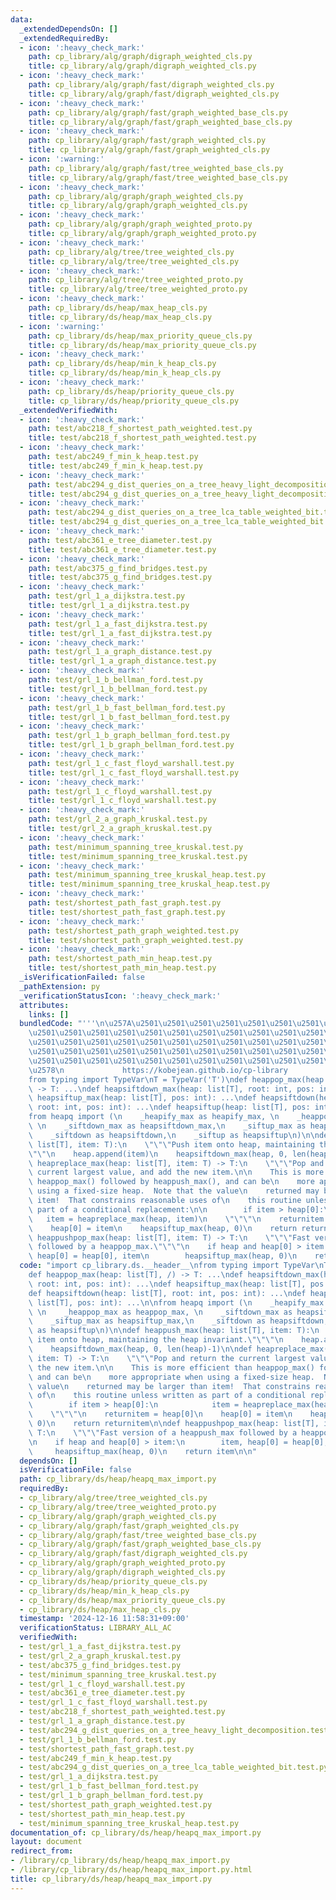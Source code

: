 ```yaml
---
data:
  _extendedDependsOn: []
  _extendedRequiredBy:
  - icon: ':heavy_check_mark:'
    path: cp_library/alg/graph/digraph_weighted_cls.py
    title: cp_library/alg/graph/digraph_weighted_cls.py
  - icon: ':heavy_check_mark:'
    path: cp_library/alg/graph/fast/digraph_weighted_cls.py
    title: cp_library/alg/graph/fast/digraph_weighted_cls.py
  - icon: ':heavy_check_mark:'
    path: cp_library/alg/graph/fast/graph_weighted_base_cls.py
    title: cp_library/alg/graph/fast/graph_weighted_base_cls.py
  - icon: ':heavy_check_mark:'
    path: cp_library/alg/graph/fast/graph_weighted_cls.py
    title: cp_library/alg/graph/fast/graph_weighted_cls.py
  - icon: ':warning:'
    path: cp_library/alg/graph/fast/tree_weighted_base_cls.py
    title: cp_library/alg/graph/fast/tree_weighted_base_cls.py
  - icon: ':heavy_check_mark:'
    path: cp_library/alg/graph/graph_weighted_cls.py
    title: cp_library/alg/graph/graph_weighted_cls.py
  - icon: ':heavy_check_mark:'
    path: cp_library/alg/graph/graph_weighted_proto.py
    title: cp_library/alg/graph/graph_weighted_proto.py
  - icon: ':heavy_check_mark:'
    path: cp_library/alg/tree/tree_weighted_cls.py
    title: cp_library/alg/tree/tree_weighted_cls.py
  - icon: ':heavy_check_mark:'
    path: cp_library/alg/tree/tree_weighted_proto.py
    title: cp_library/alg/tree/tree_weighted_proto.py
  - icon: ':heavy_check_mark:'
    path: cp_library/ds/heap/max_heap_cls.py
    title: cp_library/ds/heap/max_heap_cls.py
  - icon: ':warning:'
    path: cp_library/ds/heap/max_priority_queue_cls.py
    title: cp_library/ds/heap/max_priority_queue_cls.py
  - icon: ':heavy_check_mark:'
    path: cp_library/ds/heap/min_k_heap_cls.py
    title: cp_library/ds/heap/min_k_heap_cls.py
  - icon: ':heavy_check_mark:'
    path: cp_library/ds/heap/priority_queue_cls.py
    title: cp_library/ds/heap/priority_queue_cls.py
  _extendedVerifiedWith:
  - icon: ':heavy_check_mark:'
    path: test/abc218_f_shortest_path_weighted.test.py
    title: test/abc218_f_shortest_path_weighted.test.py
  - icon: ':heavy_check_mark:'
    path: test/abc249_f_min_k_heap.test.py
    title: test/abc249_f_min_k_heap.test.py
  - icon: ':heavy_check_mark:'
    path: test/abc294_g_dist_queries_on_a_tree_heavy_light_decomposition.test.py
    title: test/abc294_g_dist_queries_on_a_tree_heavy_light_decomposition.test.py
  - icon: ':heavy_check_mark:'
    path: test/abc294_g_dist_queries_on_a_tree_lca_table_weighted_bit.test.py
    title: test/abc294_g_dist_queries_on_a_tree_lca_table_weighted_bit.test.py
  - icon: ':heavy_check_mark:'
    path: test/abc361_e_tree_diameter.test.py
    title: test/abc361_e_tree_diameter.test.py
  - icon: ':heavy_check_mark:'
    path: test/abc375_g_find_bridges.test.py
    title: test/abc375_g_find_bridges.test.py
  - icon: ':heavy_check_mark:'
    path: test/grl_1_a_dijkstra.test.py
    title: test/grl_1_a_dijkstra.test.py
  - icon: ':heavy_check_mark:'
    path: test/grl_1_a_fast_dijkstra.test.py
    title: test/grl_1_a_fast_dijkstra.test.py
  - icon: ':heavy_check_mark:'
    path: test/grl_1_a_graph_distance.test.py
    title: test/grl_1_a_graph_distance.test.py
  - icon: ':heavy_check_mark:'
    path: test/grl_1_b_bellman_ford.test.py
    title: test/grl_1_b_bellman_ford.test.py
  - icon: ':heavy_check_mark:'
    path: test/grl_1_b_fast_bellman_ford.test.py
    title: test/grl_1_b_fast_bellman_ford.test.py
  - icon: ':heavy_check_mark:'
    path: test/grl_1_b_graph_bellman_ford.test.py
    title: test/grl_1_b_graph_bellman_ford.test.py
  - icon: ':heavy_check_mark:'
    path: test/grl_1_c_fast_floyd_warshall.test.py
    title: test/grl_1_c_fast_floyd_warshall.test.py
  - icon: ':heavy_check_mark:'
    path: test/grl_1_c_floyd_warshall.test.py
    title: test/grl_1_c_floyd_warshall.test.py
  - icon: ':heavy_check_mark:'
    path: test/grl_2_a_graph_kruskal.test.py
    title: test/grl_2_a_graph_kruskal.test.py
  - icon: ':heavy_check_mark:'
    path: test/minimum_spanning_tree_kruskal.test.py
    title: test/minimum_spanning_tree_kruskal.test.py
  - icon: ':heavy_check_mark:'
    path: test/minimum_spanning_tree_kruskal_heap.test.py
    title: test/minimum_spanning_tree_kruskal_heap.test.py
  - icon: ':heavy_check_mark:'
    path: test/shortest_path_fast_graph.test.py
    title: test/shortest_path_fast_graph.test.py
  - icon: ':heavy_check_mark:'
    path: test/shortest_path_graph_weighted.test.py
    title: test/shortest_path_graph_weighted.test.py
  - icon: ':heavy_check_mark:'
    path: test/shortest_path_min_heap.test.py
    title: test/shortest_path_min_heap.test.py
  _isVerificationFailed: false
  _pathExtension: py
  _verificationStatusIcon: ':heavy_check_mark:'
  attributes:
    links: []
  bundledCode: "'''\n\u257A\u2501\u2501\u2501\u2501\u2501\u2501\u2501\u2501\u2501\u2501\
    \u2501\u2501\u2501\u2501\u2501\u2501\u2501\u2501\u2501\u2501\u2501\u2501\u2501\
    \u2501\u2501\u2501\u2501\u2501\u2501\u2501\u2501\u2501\u2501\u2501\u2501\u2501\
    \u2501\u2501\u2501\u2501\u2501\u2501\u2501\u2501\u2501\u2501\u2501\u2501\u2501\
    \u2501\u2501\u2501\u2501\u2501\u2501\u2501\u2501\u2501\u2501\u2501\u2501\u2501\
    \u2578\n             https://kobejean.github.io/cp-library               \n'''\n\
    from typing import TypeVar\nT = TypeVar('T')\ndef heappop_max(heap: list[T], /)\
    \ -> T: ...\ndef heapsiftdown_max(heap: list[T], root: int, pos: int): ...\ndef\
    \ heapsiftup_max(heap: list[T], pos: int): ...\ndef heapsiftdown(heap: list[T],\
    \ root: int, pos: int): ...\ndef heapsiftup(heap: list[T], pos: int): ...\n\n\
    from heapq import (\n    _heapify_max as heapify_max, \n    _heappop_max as heappop_max,\
    \ \n    _siftdown_max as heapsiftdown_max,\n    _siftup_max as heapsiftup_max,\n\
    \    _siftdown as heapsiftdown,\n    _siftup as heapsiftup\n)\n\ndef heappush_max(heap:\
    \ list[T], item: T):\n    \"\"\"Push item onto heap, maintaining the heap invariant.\"\
    \"\"\n    heap.append(item)\n    heapsiftdown_max(heap, 0, len(heap)-1)\n\ndef\
    \ heapreplace_max(heap: list[T], item: T) -> T:\n    \"\"\"Pop and return the\
    \ current largest value, and add the new item.\n\n    This is more efficient than\
    \ heappop_max() followed by heappush_max(), and can be\n    more appropriate when\
    \ using a fixed-size heap.  Note that the value\n    returned may be larger than\
    \ item!  That constrains reasonable uses of\n    this routine unless written as\
    \ part of a conditional replacement:\n\n        if item > heap[0]:\n         \
    \   item = heapreplace_max(heap, item)\n    \"\"\"\n    returnitem = heap[0]\n\
    \    heap[0] = item\n    heapsiftup_max(heap, 0)\n    return returnitem\n\ndef\
    \ heappushpop_max(heap: list[T], item: T) -> T:\n    \"\"\"Fast version of a heappush_max\
    \ followed by a heappop_max.\"\"\"\n    if heap and heap[0] > item:\n        item,\
    \ heap[0] = heap[0], item\n        heapsiftup_max(heap, 0)\n    return item\n\n"
  code: "import cp_library.ds.__header__\nfrom typing import TypeVar\nT = TypeVar('T')\n\
    def heappop_max(heap: list[T], /) -> T: ...\ndef heapsiftdown_max(heap: list[T],\
    \ root: int, pos: int): ...\ndef heapsiftup_max(heap: list[T], pos: int): ...\n\
    def heapsiftdown(heap: list[T], root: int, pos: int): ...\ndef heapsiftup(heap:\
    \ list[T], pos: int): ...\n\nfrom heapq import (\n    _heapify_max as heapify_max,\
    \ \n    _heappop_max as heappop_max, \n    _siftdown_max as heapsiftdown_max,\n\
    \    _siftup_max as heapsiftup_max,\n    _siftdown as heapsiftdown,\n    _siftup\
    \ as heapsiftup\n)\n\ndef heappush_max(heap: list[T], item: T):\n    \"\"\"Push\
    \ item onto heap, maintaining the heap invariant.\"\"\"\n    heap.append(item)\n\
    \    heapsiftdown_max(heap, 0, len(heap)-1)\n\ndef heapreplace_max(heap: list[T],\
    \ item: T) -> T:\n    \"\"\"Pop and return the current largest value, and add\
    \ the new item.\n\n    This is more efficient than heappop_max() followed by heappush_max(),\
    \ and can be\n    more appropriate when using a fixed-size heap.  Note that the\
    \ value\n    returned may be larger than item!  That constrains reasonable uses\
    \ of\n    this routine unless written as part of a conditional replacement:\n\n\
    \        if item > heap[0]:\n            item = heapreplace_max(heap, item)\n\
    \    \"\"\"\n    returnitem = heap[0]\n    heap[0] = item\n    heapsiftup_max(heap,\
    \ 0)\n    return returnitem\n\ndef heappushpop_max(heap: list[T], item: T) ->\
    \ T:\n    \"\"\"Fast version of a heappush_max followed by a heappop_max.\"\"\"\
    \n    if heap and heap[0] > item:\n        item, heap[0] = heap[0], item\n   \
    \     heapsiftup_max(heap, 0)\n    return item\n\n"
  dependsOn: []
  isVerificationFile: false
  path: cp_library/ds/heap/heapq_max_import.py
  requiredBy:
  - cp_library/alg/tree/tree_weighted_cls.py
  - cp_library/alg/tree/tree_weighted_proto.py
  - cp_library/alg/graph/graph_weighted_cls.py
  - cp_library/alg/graph/fast/graph_weighted_cls.py
  - cp_library/alg/graph/fast/tree_weighted_base_cls.py
  - cp_library/alg/graph/fast/graph_weighted_base_cls.py
  - cp_library/alg/graph/fast/digraph_weighted_cls.py
  - cp_library/alg/graph/graph_weighted_proto.py
  - cp_library/alg/graph/digraph_weighted_cls.py
  - cp_library/ds/heap/priority_queue_cls.py
  - cp_library/ds/heap/min_k_heap_cls.py
  - cp_library/ds/heap/max_priority_queue_cls.py
  - cp_library/ds/heap/max_heap_cls.py
  timestamp: '2024-12-16 11:58:31+09:00'
  verificationStatus: LIBRARY_ALL_AC
  verifiedWith:
  - test/grl_1_a_fast_dijkstra.test.py
  - test/grl_2_a_graph_kruskal.test.py
  - test/abc375_g_find_bridges.test.py
  - test/minimum_spanning_tree_kruskal.test.py
  - test/grl_1_c_floyd_warshall.test.py
  - test/abc361_e_tree_diameter.test.py
  - test/grl_1_c_fast_floyd_warshall.test.py
  - test/abc218_f_shortest_path_weighted.test.py
  - test/grl_1_a_graph_distance.test.py
  - test/abc294_g_dist_queries_on_a_tree_heavy_light_decomposition.test.py
  - test/grl_1_b_bellman_ford.test.py
  - test/shortest_path_fast_graph.test.py
  - test/abc249_f_min_k_heap.test.py
  - test/abc294_g_dist_queries_on_a_tree_lca_table_weighted_bit.test.py
  - test/grl_1_a_dijkstra.test.py
  - test/grl_1_b_fast_bellman_ford.test.py
  - test/grl_1_b_graph_bellman_ford.test.py
  - test/shortest_path_graph_weighted.test.py
  - test/shortest_path_min_heap.test.py
  - test/minimum_spanning_tree_kruskal_heap.test.py
documentation_of: cp_library/ds/heap/heapq_max_import.py
layout: document
redirect_from:
- /library/cp_library/ds/heap/heapq_max_import.py
- /library/cp_library/ds/heap/heapq_max_import.py.html
title: cp_library/ds/heap/heapq_max_import.py
---
```

